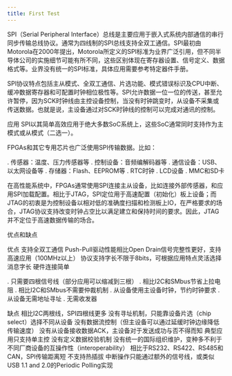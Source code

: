 ```yaml
---
title: First Test
---
```


SPI（Serial Peripheral Interface）总线是主要应用于嵌入式系统内部通信的串行同步传输总线协议。通常为四线制的SPI总线支持全双工通信。SPI最初由Motorola在2000年提出，Motorola所定义的SPI标准为业界广泛引用，但不同半导体公司的实施细节可能有所不同，这些区别体现在寄存器设置、信号定义、数据格式等。业界没有统一的SPI标准，具体应用需要参考特定器件手册。

SPI协议特点包括主从模式、全双工通信、片选功能、模式错误标识及CPU中断、缓冲数据寄存器和可配置时钟相位极性等。SPI允许数据一位一位的传送，甚至允许暂停，因为SCK时钟线由主控设备控制，当没有时钟跳变时，从设备不采集或传送数据。也就是说，主设备通过对SCK时钟线的控制可以完成对通讯的控制。

应用
SPI以其简单高效应用于绝大多数SoC系统上，这些SoC通常同时支持作为主模式或从模式（二选一）。

FPGAs和其它专用芯片也广泛使用SPI传输数据。比如：

. 传感器：温度、压力传感器等
. 控制设备：音频编解码器等
. 通信设备：USB、以太网设备等
. 存储器：Flash、EEPROM等
. RTC时钟
. LCD设备
. MMC和SD卡

在高性能系统中，FPGAs通常使用SPI连接主从设备，比如连接外部传感器，和应用SPI加载配置。相比于JTAG，SPI定位用于高速配置（初始化）板上设备；而JTAG的初衷是为控制设备以相对低的准确度扫描和检测板上IO，在严格要求的场合，JTAG协议支持改变时钟占空比以满足建立和保持时间的要求。因此，JTAG并不定位于高速数据传输的场合。

优点和缺点

优点
支持全双工通信
Push-Pull驱动性能相比Open Drain信号完整性更好，支持高速应用（100MHz以上）
协议支持字长不限于8bits，可根据应用特点灵活选择消息字长
硬件连接简单

. 只需要四根信号线（部分应用可以缩减到三根）
. 相比I2C和SMbus节省上拉电阻
. 相比I2C和SMbus不需要仲裁机制
. 从设备使用主设备时钟，节约时钟要求
. 从设备无需地址寻址
. 无需收发器

缺点
相比I2C两根线，SPI四根线更多
没有寻址机制，只能靠设备片选（chip select）选择不同从设备
没有数据流控制（但主设备可以通过延缓时钟边缘降低传输速度）
没有从设备接收数据ACK，主设备对于发送成功与否不得而知
典型应用只支持单主控
没有定义数据校验机制
没有统一的国际组织维护，变种多不利于不同厂商设备的互操作性（interoperability）
相比于RS232、RS422、RS485和CAN，SPI传输距离短
不支持热插拔
中断操作只能通过额外的信号线，或类似USB 1.1 and 2.0的Periodic Polling实现